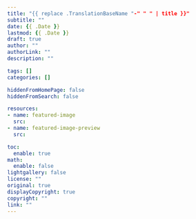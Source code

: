 ```yaml
---
title: "{{ replace .TranslationBaseName "-" " " | title }}"
subtitle: ""
date: {{ .Date }}
lastmod: {{ .Date }}
draft: true
author: ""
authorLink: ""
description: ""

tags: []
categories: []

hiddenFromHomePage: false
hiddenFromSearch: false

resources:
- name: featured-image
  src: 
- name: featured-image-preview
  src: 

toc:
  enable: true
math:
  enable: false
lightgallery: false
license: ""
original: true
displayCopyright: true
copyright: ""
link: ""
---
```


<!--more-->
